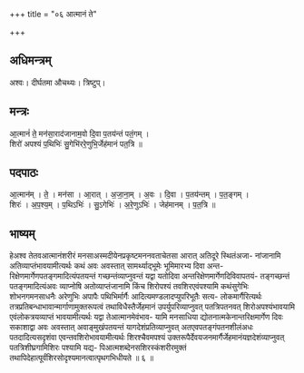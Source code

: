 +++
title = "०६ आत्मानं ते"

+++
## अधिमन्त्रम्
अश्वः। दीर्घतमा औचथ्यः। त्रिष्टुप्।

## मन्त्रः
आ॒त्मानं॑ ते॒ मन॑सा॒राद॑जानाम॒वो दि॒वा प॒तय॑न्तं पतं॒गम् ।  
शिरो॑ अपश्यं प॒थिभिः॑ सु॒गेभि॑ररे॒णुभि॒र्जेह॑मानं पत॒त्रि ॥

## पदपाठः
आ॒त्मान॑म् । ते॒ । मन॑सा । आ॒रात् । अ॒जा॒ना॒म् । अ॒वः । दि॒वा । प॒तय॑न्तम् । प॒त॒ङ्गम् ।  
शिरः॑ । अ॒प॒श्य॒म् । प॒थिऽभिः॑ । सु॒ऽगेभिः॑ । अ॒रे॒णुऽभिः॑ । जेह॑मानम् । प॒त॒त्रि ॥

## भाष्यम्
हेअश्व तेतवआत्मानंशरीरं मनसाअस्मदीयेनप्रकृष्टमननवताचेतसा आरात् अतिदूरे स्थितंअजा- नांजानामि अतिव्याप्तंभावयामीत्यर्थः कथं अवः अवस्तात् सामर्थ्याद्भूमेः भूमिमारभ्य दिवा अन्त- रिक्षेणमार्गेणपतङ्गमादित्यंपतयन्तं गच्छन्तंव्याप्नुवन्तं यद्वा यतोदिवा अन्तरिक्षेणमार्गेणदिविवापतयं- तङ्गच्छन्तं पतङ्गमादित्यंअवः व्याप्नोषि अतोव्याप्तंजानामि किंच शिरोपश्यं तवशिरएवंपश्यामि कथंसुगेभिः शोभनगमनसाधनैः अरेणुभिः अपापैः पथिभिर्मार्गैः आदित्यमण्डलादप्युपरिभूतैः सत्य- लोकमार्गैरित्यर्थः तत्रप्रतिबन्धाभावान्मार्गाणामुक्तरूपत्वं तथाविधैस्तैर्जेहमानं उपर्युपरिव्याप्नुवत् पतत्रिपतनवत् शिरोअपश्यंभावयामि एवंलोकत्रयव्याप्तं भावयामीत्यर्थः यद्वा तेआत्मानमेवंभाव- यामि मनसाधिया द्योतनात्मकेनान्तरिक्षमार्गेण दिवः सकाशाद्वा अवः अवस्तात् अवाङ्मुखंपतयन्तं यागदेशंप्रतिव्याप्नुवत् अतएवपतङ्गंपतनशीलंअधः पतदादित्यसदृशंवा एवन्तवशिरोभावयामीत्यर्थः शिरश्चैवमपश्यं उक्तरूपैर्देवयजनमार्गैर्जेहमानंयज्ञदेशंव्याप्नुवत् पतत्रिशीघ्रगामिशिरः पश्यामि यद्य- पिआत्मशब्देनसशिरस्कंशरीरमुक्तं तथापिदेहात्पूर्वंशिरसोदृश्यमानत्वात्पृथगभिधीयते ॥ ६ ॥